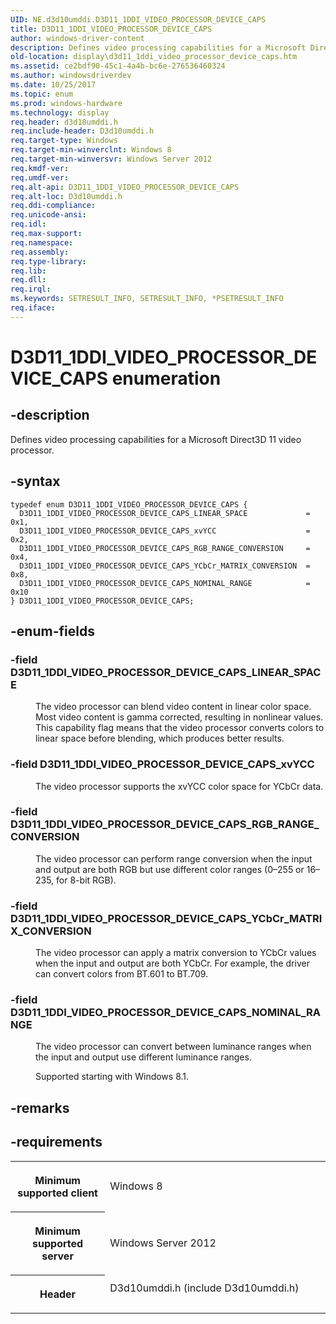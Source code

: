 ```yaml
---
UID: NE.d3d10umddi.D3D11_1DDI_VIDEO_PROCESSOR_DEVICE_CAPS
title: D3D11_1DDI_VIDEO_PROCESSOR_DEVICE_CAPS
author: windows-driver-content
description: Defines video processing capabilities for a Microsoft Direct3D 11 video processor.
old-location: display\d3d11_1ddi_video_processor_device_caps.htm
ms.assetid: ce2bdf90-45c1-4a4b-bc6e-276536460324
ms.author: windowsdriverdev
ms.date: 10/25/2017
ms.topic: enum
ms.prod: windows-hardware
ms.technology: display
req.header: d3d10umddi.h
req.include-header: D3d10umddi.h
req.target-type: Windows
req.target-min-winverclnt: Windows 8
req.target-min-winversvr: Windows Server 2012
req.kmdf-ver: 
req.umdf-ver: 
req.alt-api: D3D11_1DDI_VIDEO_PROCESSOR_DEVICE_CAPS
req.alt-loc: D3d10umddi.h
req.ddi-compliance: 
req.unicode-ansi: 
req.idl: 
req.max-support: 
req.namespace: 
req.assembly: 
req.type-library: 
req.lib: 
req.dll: 
req.irql: 
ms.keywords: SETRESULT_INFO, SETRESULT_INFO, *PSETRESULT_INFO
req.iface: 
---
```


# D3D11_1DDI_VIDEO_PROCESSOR_DEVICE_CAPS enumeration



## -description
<p>Defines video processing capabilities for a Microsoft Direct3D 11 video processor.</p>


## -syntax

````
typedef enum D3D11_1DDI_VIDEO_PROCESSOR_DEVICE_CAPS { 
  D3D11_1DDI_VIDEO_PROCESSOR_DEVICE_CAPS_LINEAR_SPACE             = 0x1,
  D3D11_1DDI_VIDEO_PROCESSOR_DEVICE_CAPS_xvYCC                    = 0x2,
  D3D11_1DDI_VIDEO_PROCESSOR_DEVICE_CAPS_RGB_RANGE_CONVERSION     = 0x4,
  D3D11_1DDI_VIDEO_PROCESSOR_DEVICE_CAPS_YCbCr_MATRIX_CONVERSION  = 0x8,
  D3D11_1DDI_VIDEO_PROCESSOR_DEVICE_CAPS_NOMINAL_RANGE            = 0x10
} D3D11_1DDI_VIDEO_PROCESSOR_DEVICE_CAPS;
````


## -enum-fields
<dl>

### -field <a id="D3D11_1DDI_VIDEO_PROCESSOR_DEVICE_CAPS_LINEAR_SPACE"></a><a id="d3d11_1ddi_video_processor_device_caps_linear_space"></a><b>D3D11_1DDI_VIDEO_PROCESSOR_DEVICE_CAPS_LINEAR_SPACE</b>

<dd>
<p>The video processor can blend video content in linear color space. Most video content is gamma corrected, resulting in nonlinear values. This capability flag means that the video processor converts colors to linear space before blending, which produces better results.</p>
</dd>

### -field <a id="D3D11_1DDI_VIDEO_PROCESSOR_DEVICE_CAPS_xvYCC"></a><a id="d3d11_1ddi_video_processor_device_caps_xvycc"></a><a id="D3D11_1DDI_VIDEO_PROCESSOR_DEVICE_CAPS_XVYCC"></a><b>D3D11_1DDI_VIDEO_PROCESSOR_DEVICE_CAPS_xvYCC</b>

<dd>
<p>The video processor supports the xvYCC color space for YCbCr data.</p>
</dd>

### -field <a id="D3D11_1DDI_VIDEO_PROCESSOR_DEVICE_CAPS_RGB_RANGE_CONVERSION"></a><a id="d3d11_1ddi_video_processor_device_caps_rgb_range_conversion"></a><b>D3D11_1DDI_VIDEO_PROCESSOR_DEVICE_CAPS_RGB_RANGE_CONVERSION</b>

<dd>
<p>The video processor can perform range conversion when the input and output are both RGB but use different color ranges (0–255 or 16–235, for 8-bit RGB).</p>
</dd>

### -field <a id="D3D11_1DDI_VIDEO_PROCESSOR_DEVICE_CAPS_YCbCr_MATRIX_CONVERSION"></a><a id="d3d11_1ddi_video_processor_device_caps_ycbcr_matrix_conversion"></a><a id="D3D11_1DDI_VIDEO_PROCESSOR_DEVICE_CAPS_YCBCR_MATRIX_CONVERSION"></a><b>D3D11_1DDI_VIDEO_PROCESSOR_DEVICE_CAPS_YCbCr_MATRIX_CONVERSION</b>

<dd>
<p>The video processor can apply a matrix conversion to YCbCr values when the input and output are both YCbCr. For example, the driver can convert colors from BT.601 to BT.709. 

</p>
</dd>

### -field <a id="D3D11_1DDI_VIDEO_PROCESSOR_DEVICE_CAPS_NOMINAL_RANGE"></a><a id="d3d11_1ddi_video_processor_device_caps_nominal_range"></a><b>D3D11_1DDI_VIDEO_PROCESSOR_DEVICE_CAPS_NOMINAL_RANGE</b>

<dd>
<p>The video processor can convert between luminance ranges when the input and output use different luminance ranges.</p>
<p>Supported starting with Windows 8.1.</p>
</dd>
</dl>

## -remarks


## -requirements
<table>
<tr>
<th width="30%">
<p>Minimum supported client</p>
</th>
<td width="70%">
<p>Windows 8</p>
</td>
</tr>
<tr>
<th width="30%">
<p>Minimum supported server</p>
</th>
<td width="70%">
<p>Windows Server 2012</p>
</td>
</tr>
<tr>
<th width="30%">
<p>Header</p>
</th>
<td width="70%">
<dl>
<dt>D3d10umddi.h (include D3d10umddi.h)</dt>
</dl>
</td>
</tr>
</table>